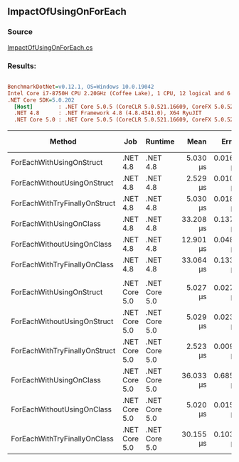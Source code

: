 ﻿## ImpactOfUsingOnForEach

### Source
[ImpactOfUsingOnForEach.cs](../../src/StructLinq.Benchmark/ImpactOfUsingOnForEach.cs)

### Results:
``` ini

BenchmarkDotNet=v0.12.1, OS=Windows 10.0.19042
Intel Core i7-8750H CPU 2.20GHz (Coffee Lake), 1 CPU, 12 logical and 6 physical cores
.NET Core SDK=5.0.202
  [Host]        : .NET Core 5.0.5 (CoreCLR 5.0.521.16609, CoreFX 5.0.521.16609), X64 RyuJIT
  .NET 4.8      : .NET Framework 4.8 (4.8.4341.0), X64 RyuJIT
  .NET Core 5.0 : .NET Core 5.0.5 (CoreCLR 5.0.521.16609, CoreFX 5.0.521.16609), X64 RyuJIT


```
|                        Method |           Job |       Runtime |      Mean |     Error |    StdDev | Ratio | RatioSD | Code Size |
|------------------------------ |-------------- |-------------- |----------:|----------:|----------:|------:|--------:|----------:|
|      ForEachWithUsingOnStruct |      .NET 4.8 |      .NET 4.8 |  5.030 μs | 0.0169 μs | 0.0150 μs |  1.00 |    0.00 |     379 B |
|   ForEachWithoutUsingOnStruct |      .NET 4.8 |      .NET 4.8 |  2.529 μs | 0.0103 μs | 0.0096 μs |  0.50 |    0.00 |     360 B |
| ForEachWithTryFinallyOnStruct |      .NET 4.8 |      .NET 4.8 |  5.030 μs | 0.0184 μs | 0.0172 μs |  1.00 |    0.01 |     379 B |
|       ForEachWithUsingOnClass |      .NET 4.8 |      .NET 4.8 | 33.208 μs | 0.1371 μs | 0.1215 μs |  6.60 |    0.03 |     591 B |
|    ForEachWithoutUsingOnClass |      .NET 4.8 |      .NET 4.8 | 12.901 μs | 0.0485 μs | 0.0453 μs |  2.57 |    0.01 |     457 B |
|  ForEachWithTryFinallyOnClass |      .NET 4.8 |      .NET 4.8 | 33.064 μs | 0.1335 μs | 0.1183 μs |  6.57 |    0.03 |     591 B |
|                               |               |               |           |           |           |       |         |           |
|      ForEachWithUsingOnStruct | .NET Core 5.0 | .NET Core 5.0 |  5.027 μs | 0.0271 μs | 0.0253 μs |  1.00 |    0.00 |     153 B |
|   ForEachWithoutUsingOnStruct | .NET Core 5.0 | .NET Core 5.0 |  5.029 μs | 0.0236 μs | 0.0221 μs |  1.00 |    0.01 |     142 B |
| ForEachWithTryFinallyOnStruct | .NET Core 5.0 | .NET Core 5.0 |  2.523 μs | 0.0093 μs | 0.0083 μs |  0.50 |    0.00 |     153 B |
|       ForEachWithUsingOnClass | .NET Core 5.0 | .NET Core 5.0 | 36.033 μs | 0.6858 μs | 0.7042 μs |  7.17 |    0.15 |     393 B |
|    ForEachWithoutUsingOnClass | .NET Core 5.0 | .NET Core 5.0 |  5.020 μs | 0.0156 μs | 0.0138 μs |  1.00 |    0.01 |     142 B |
|  ForEachWithTryFinallyOnClass | .NET Core 5.0 | .NET Core 5.0 | 30.155 μs | 0.1037 μs | 0.0919 μs |  6.00 |    0.03 |     393 B |
